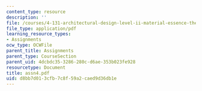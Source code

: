 ```yaml
---
content_type: resource
description: ''
file: /courses/4-131-architectural-design-level-ii-material-essence-the-glass-house-fall-2003/d8bb7d013cfb7c8f59a2caed9d36db1e_assn4.pdf
file_type: application/pdf
learning_resource_types:
- Assignments
ocw_type: OCWFile
parent_title: Assignments
parent_type: CourseSection
parent_uid: 4dcbdc35-3286-280c-d6ae-353b023fe928
resourcetype: Document
title: assn4.pdf
uid: d8bb7d01-3cfb-7c8f-59a2-caed9d36db1e
---
```

